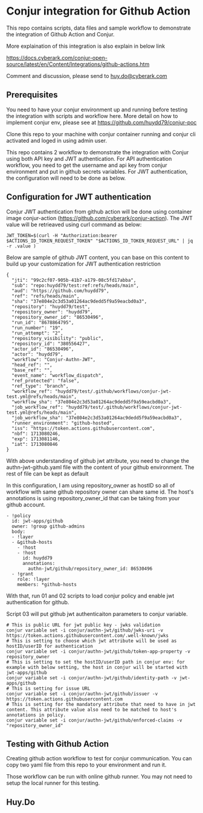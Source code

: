 # Conjur integration for Github Action
This repo contains scripts, data files and sample workflow to demonstrate the integration of Github Action and Conjur. 

More explaination of this integration is also explain in below link

https://docs.cyberark.com/conjur-open-source/latest/en/Content/Integrations/github-actions.htm

Comment and discussion, please send to huy.do@cyberark.com

## Prerequisites
You need to have your conjur environment up and running before testing the integration with scripts and workflow here. More detail on how to implement conjur env, please see at https://github.com/huydd79/conjur-poc

Clone this repo to your machine with conjur container running and conjur cli activated and loged in using admin user.

This repo contains 2 workflow to demonstrate the integration with Conjur using both API key and JWT authentication. For API authentication workflow, you need to get the username and api key from conjur environment and put in github secrets variables. For JWT authentication, the configuration will need to be done as below.

## Configuration for JWT authentication
Conjur JWT authentication from github action will be done using container image conjur-action (https://github.com/cyberark/conjur-action). The JWT value will be retrieaved using curl command as below:

```JWT_TOKEN=$(curl -H "Authorization:bearer $ACTIONS_ID_TOKEN_REQUEST_TOKEN" "$ACTIONS_ID_TOKEN_REQUEST_URL" | jq -r .value )```

Below are sample of github JWT content, you can base on this content to build up your customization for JWT authentication restriction
```
{
  "jti": "99c2cf07-905b-41b7-a179-08c5fd17abba",
  "sub": "repo:huydd79/test:ref:refs/heads/main",
  "aud": "https://github.com/huydd79",
  "ref": "refs/heads/main",
  "sha": "37e804e2c3d53a01264ac9dedd5f9a59eacbd0a3",
  "repository": "huydd79/test",
  "repository_owner": "huydd79",
  "repository_owner_id": "86530496",
  "run_id": "8678864795",
  "run_number": "19",
  "run_attempt": "2",
  "repository_visibility": "public",
  "repository_id": "380556427",
  "actor_id": "86530496",
  "actor": "huydd79",
  "workflow": "Conjur-Authn-JWT",
  "head_ref": "",
  "base_ref": "",
  "event_name": "workflow_dispatch",
  "ref_protected": "false",
  "ref_type": "branch",
  "workflow_ref": "huydd79/test/.github/workflows/conjur-jwt-test.yml@refs/heads/main",
  "workflow_sha": "37e804e2c3d53a01264ac9dedd5f9a59eacbd0a3",
  "job_workflow_ref": "huydd79/test/.github/workflows/conjur-jwt-test.yml@refs/heads/main",
  "job_workflow_sha": "37e804e2c3d53a01264ac9dedd5f9a59eacbd0a3",
  "runner_environment": "github-hosted",
  "iss": "https://token.actions.githubusercontent.com",
  "nbf": 1713080246,
  "exp": 1713081146,
  "iat": 1713080846
}
```
With above understanding of github jwt attribute, you need to change the authn-jwt-github.yaml file with the content of your github environment. The rest of file can be kept as default

In this configuration, I am using repository_owner as hostID so all of workflow with same github repository owner can share same id. The host's annotations is using repository_owner_id that can be taking from your github account.
```
- !policy
  id: jwt-apps/github
  owner: !group github-admins
  body:
  - !layer
  - &github-hosts
    - !host
    - !host
      id: huydd79
      annotations:
        authn-jwt/github/repository_owner_id: 86530496
  - !grant
    role: !layer
    members: *github-hosts
```
With that, run 01 and 02 scripts to load conjur policy and enable jwt authentication for github.

Script 03 will put github jwt authenticaiton parameters to conjur variable. 

```
# This is public URL for jwt public key - jwks validation
conjur variable set -i conjur/authn-jwt/github/jwks-uri -v https://token.actions.githubusercontent.com/.well-known/jwks
# This is setting to choose which jwt attribute will be used as hostID/userID for authentication
conjur variable set -i conjur/authn-jwt/github/token-app-property -v repository_owner
# This is setting to set the hostID/userID path in conjur env: for example with below setting, the host in conjur will be started with jwt-apps/github
conjur variable set -i conjur/authn-jwt/github/identity-path -v jwt-apps/github
# This is setting for issue URL
conjur variable set -i conjur/authn-jwt/github/issuer -v https://token.actions.githubusercontent.com
# This is setting for the mandatory attribute that need to have in jwt content. This attribute value also need to be matched to host's annotations in policy.
conjur variable set -i conjur/authn-jwt/github/enforced-claims -v "repository_owner_id"
```
## Testing with Github Action
Creating github action workflow to test for conjur communication. You can copy two yaml file from this repo to your environment and run it.

Those workflow can be run with online github runner. You may not need to setup the local runner for this testing.

## Huy.Do




